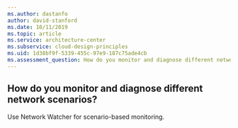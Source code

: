 ```yaml
---
ms.author: dastanfo
author: david-stanford
ms.date: 10/11/2019
ms.topic: article
ms.service: architecture-center
ms.subservice: cloud-design-principles
ms.uid: 1d38bf9f-5339-455c-97e9-187c75ade4cb
ms.assessment_question: How do you monitor and diagnose different network scenarios?
---
```

## How do you monitor and diagnose different network scenarios?

Use Network Watcher for scenario-based monitoring.
